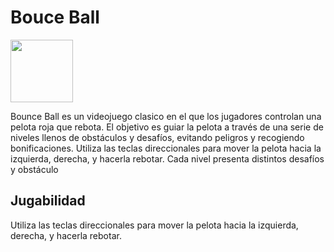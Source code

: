 # Bouce Ball  

 <img src = "https://is5-ssl.mzstatic.com/image/thumb/Purple118/v4/9a/04/3d/9a043d5a-4c00-64b6-8eb6-0f62a48c1189/source/512x512bb.jpg" style="width:100px;height:100px;"> 

Bounce Ball es un videojuego clasico en el que los jugadores controlan una pelota roja que rebota. El objetivo es guiar la pelota a través de una serie de niveles llenos de obstáculos y desafíos, evitando peligros y recogiendo bonificaciones. Utiliza las teclas direccionales para mover la pelota hacia la izquierda, derecha, y hacerla rebotar. Cada nivel presenta distintos desafíos y obstáculo



## Jugabilidad

 Utiliza las teclas direccionales para mover la pelota hacia la izquierda, derecha, y hacerla rebotar.

